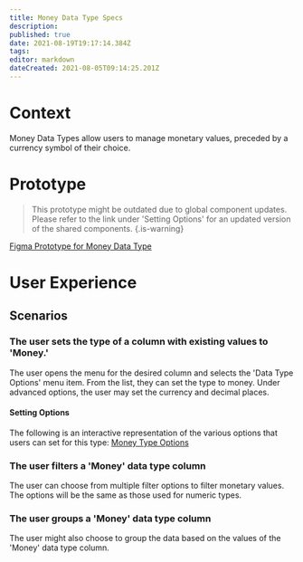 ```yaml
---
title: Money Data Type Specs
description: 
published: true
date: 2021-08-19T19:17:14.384Z
tags: 
editor: markdown
dateCreated: 2021-08-05T09:14:25.201Z
---
```


# Context
Money Data Types allow users to manage monetary values, preceded by a currency symbol of their choice.

# Prototype
> This prototype might be outdated due to global component updates. Please refer to the link under 'Setting Options' for an updated version of the shared components.
{.is-warning}

[Figma Prototype for Money Data Type](https://www.figma.com/proto/Uaf1ntcldzK2U41Jhw6vS2/Mathesar-MVP?page-id=3380%3A23047&node-id=3380%3A23048&viewport=-1070%2C505%2C0.4795173108577728&scaling=contain&starting-point-node-id=3380%3A23048)

# User Experience
## Scenarios

### The user sets the type of a column with existing values to 'Money.'
The user opens the menu for the desired column and selects the 'Data Type Options' menu item. From the list, they can set the type to money. Under advanced options, the user may set the currency and decimal places.

#### Setting Options
The following is an interactive representation of the various options that users can set for this type:
[Money Type Options](https://www.figma.com/proto/Uaf1ntcldzK2U41Jhw6vS2/Mathesar-MVP?page-id=4260%3A37440&node-id=4270%3A40881&viewport=324%2C48%2C0.21&scaling=contain&starting-point-node-id=4270%3A40881&show-proto-sidebar=1)

### The user filters a 'Money' data type column
The user can choose from multiple filter options to filter monetary values. The options will be the same as those used for numeric types.

### The user groups a 'Money' data type column
The user might also choose to group the data based on the values of the 'Money' data type column.

